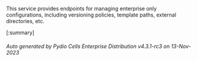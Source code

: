 






This service provides endpoints for managing enterprise only configurations, including versioning policies, template paths, external directories, etc.

[:summary]

###### Auto generated by Pydio Cells Enterprise Distribution v4.3.1-rc3 on 13-Nov-2023
